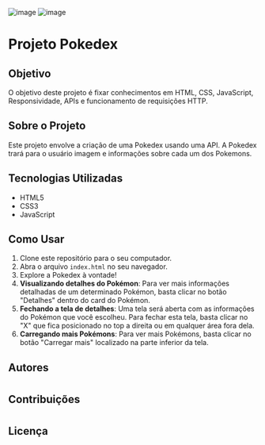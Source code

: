 ![image](https://github.com/Maxdev1017x/js-developer-pokedex/assets/117764643/0508b9d0-3757-4a39-aaa4-be320aebd212)
![image](https://github.com/Maxdev1017x/js-developer-pokedex/assets/117764643/78cbbe1f-a3fd-4bb8-8324-4b37e9ca0e21)


# Projeto Pokedex

## Objetivo
O objetivo deste projeto é fixar conhecimentos em HTML, CSS, JavaScript, Responsividade, APIs e funcionamento de requisições HTTP.

## Sobre o Projeto
Este projeto envolve a criação de uma Pokedex usando uma API. A Pokedex trará para o usuário imagem e informações sobre cada um dos Pokemons.

## Tecnologias Utilizadas
- HTML5
- CSS3
- JavaScript

## Como Usar
1. Clone este repositório para o seu computador.
2. Abra o arquivo `index.html` no seu navegador.
3. Explore a Pokedex à vontade!
4. **Visualizando detalhes do Pokémon**: Para ver mais informações detalhadas de um determinado Pokémon, basta clicar no botão "Detalhes" dentro do card do Pokémon.
5. **Fechando a tela de detalhes**: Uma tela será aberta com as informações do Pokémon que você escolheu. Para fechar esta tela, basta clicar no "X" que fica posicionado no top a direita ou em qualquer área fora dela.
6. **Carregando mais Pokémons**: Para ver mais Pokémons, basta clicar no botão "Carregar mais" localizado na parte inferior da tela.



## Autores

#

## Contribuições

#

## Licença

#
